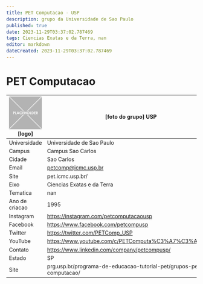 ```yaml
---
title: PET Computacao - USP
description: grupo da Universidade de Sao Paulo
published: true
date: 2023-11-29T03:37:02.787469
tags: Ciencias Exatas e da Terra, nan
editor: markdown
dateCreated: 2023-11-29T03:37:02.787469
---
```


# PET Computacao


| ![placeholder.png](/placeholder.png) [logo] | [foto do grupo] USP         |
| ------------------------------------------- | ------------------------------------------------- |
| Universidade                                | Universidade de Sao Paulo      |
| Campus                                      | Campus Sao Carlos            |
| Cidade                                      | Sao Carlos             |
| Email                                       | petcomp@icmc.usp.br             |
| Site                                        | pet.icmc.usp.br/              |
| Eixo                                        | Ciencias Exatas e da Terra              |
| Tematica                                    | nan          |
| Ano de criacao                              | 1995        |
| Instagram                                   | https://instagram.com/petcomputacaousp         |
| Facebook                                    | https://www.facebook.com/petcompusp          |
| Twitter                                     | https://twitter.com/PETComp_USP           |
| YouTube                                     | https://www.youtube.com/c/PETComputa%C3%A7%C3%A3oUSP           |
| Contato                                     | https://www.linkedin.com/company/petcompusp/         |
| Estado                                      |  SP            |
| Site                                        | prg.usp.br/programa-de-educacao-tutorial-pet/grupos-pet-19-computacao/ |
